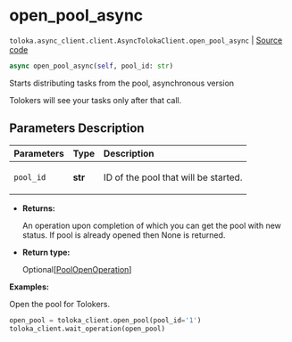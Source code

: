 # open_pool_async
`toloka.async_client.client.AsyncTolokaClient.open_pool_async` | [Source code](https://github.com/Toloka/toloka-kit/blob/v1.1.0.post1/src/async_client/client.py#L0)

```python
async open_pool_async(self, pool_id: str)
```

Starts distributing tasks from the pool, asynchronous version


Tolokers will see your tasks only after that call.

## Parameters Description

| Parameters | Type | Description |
| :----------| :----| :-----------|
`pool_id`|**str**|<p>ID of the pool that will be started.</p>

* **Returns:**

  An operation upon completion of which you can get the pool with new status. If pool is
already opened then None is returned.

* **Return type:**

  Optional\[[PoolOpenOperation](toloka.client.operations.PoolOpenOperation.md)\]

**Examples:**

Open the pool for Tolokers.

```python
open_pool = toloka_client.open_pool(pool_id='1')
toloka_client.wait_operation(open_pool)
```
